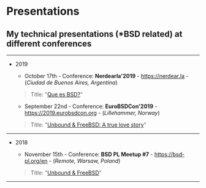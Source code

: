 # Presentations
## My technical presentations (*BSD related) at different conferences

---
* 2019

  - October 17th - Conference: **Nerdearla'2019** - https://nerdear.la - (*Ciudad de Buenos Aires, Argentina*)

  > Title: "[Que es BSD?](https://github.com/pcarboni/Presentations/blob/master/BSD/nerdear_la_2019//README.md)"

  - September 22nd - Conference: **EuroBSDCon'2019** - https://2019.eurobsdcon.org - (*Lillehammer, Norway*)

  > Title: "[Unbound & FreeBSD: A true love story](https://github.com/pcarboni/Presentations/blob/master/DNS/eurobsdcon_2019/README.md)"

---
* 2018

  - November 15th - Conference: **BSD PL Meetup #7** - https://bsd-pl.org/en - (*Remote, Warsaw, Poland*)

  > Title: "[Unbound & FreeBSD](https://github.com/pcarboni/Presentations/blob/master/DNS/bsd_pl_meetup_Nov15th_2018/README.md)"

---
